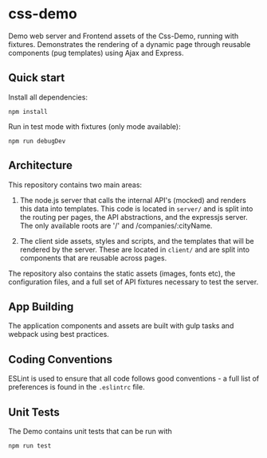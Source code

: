 # css-demo

Demo web server and Frontend assets of the Css-Demo, running with fixtures.
Demonstrates the rendering of a dynamic page through reusable components
(pug templates) using Ajax and Express.

## Quick start

Install all dependencies:
```
npm install
```

Run in test mode with fixtures (only mode available):
```
npm run debugDev
```

## Architecture

This repository contains two main areas:

1. The node.js server that calls the internal API's (mocked) and renders this
data into templates. This code is located in `server/` and is split into the
routing per pages, the API abstractions, and the expressjs server.
The only available roots are '/' and /companies/:cityName.

2. The client side assets, styles and scripts, and the templates that will be
rendered by the server. These are located in `client/` and are split into
components that are reusable across pages.

The repository also contains the static assets (images, fonts etc), the
configuration files, and a full set of API fixtures necessary to test the
server.

## App Building

The application components and assets are built with gulp tasks and webpack
using best practices.

## Coding Conventions

ESLint is used to ensure that all code follows good conventions - a full list
of preferences is found in the `.eslintrc` file.

## Unit Tests

The Demo contains unit tests that can be run with
```
npm run test
```

